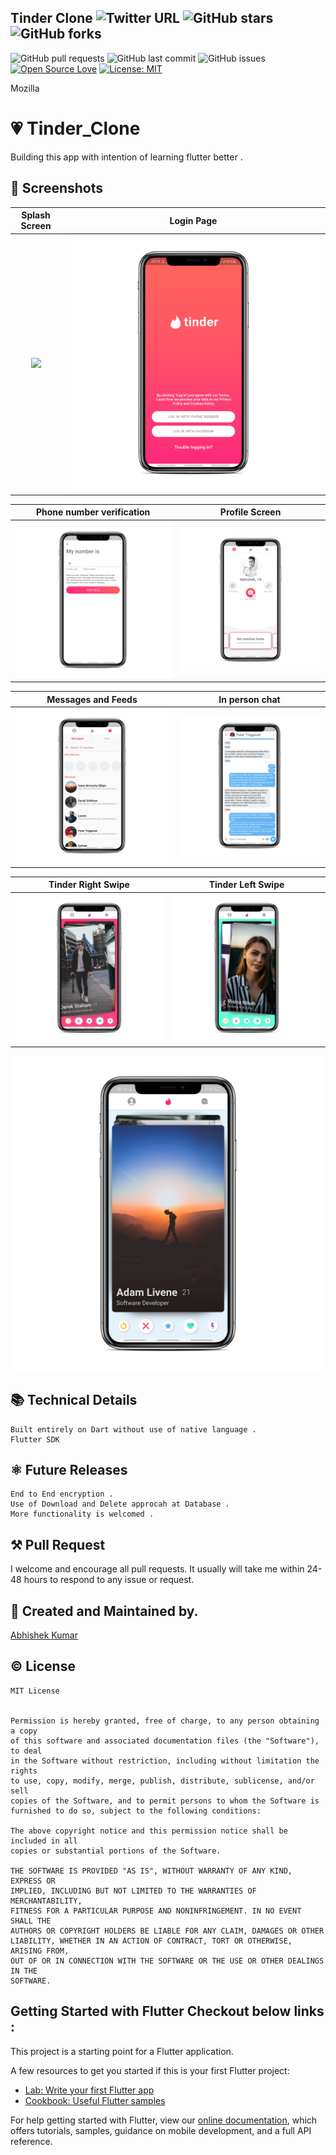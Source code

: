 ## Tinder Clone ![Twitter URL](https://img.shields.io/twitter/url?style=social&url=https://twitter.com/Abhishe00178650) ![GitHub stars](https://img.shields.io/github/stars/iamabhishek229313/tinder_clone?style=social)![GitHub forks](https://img.shields.io/github/forks/iamabhishek229313/tinder_clone?style=social) 
![GitHub pull requests](https://img.shields.io/github/issues-pr/iamabhishek229313/tinder_clone) ![GitHub last commit](https://img.shields.io/github/last-commit/iamabhishek229313/tinder_clone)  ![GitHub issues](https://img.shields.io/github/issues-raw/iamabhishek229313/tinder_clone) [![Open Source Love](https://badges.frapsoft.com/os/v2/open-source.svg?v=103)](https://github.com/iamabhishek229313/tinder_clone)
[![License: MIT](https://img.shields.io/badge/License-MIT-yellow.svg)](https://opensource.org/licenses/MIT)

Mozilla

# 💗 Tinder_Clone

Building this app with intention of learning flutter better .

## 📱 Screenshots
|                                                     Splash Screen                                                      |                                                   Login Page                                                   |
|:----------------------------------------------------------------------------------------------------------------------:|:--------------------------------------------------------------------------------------------------------------:|
| ![](https://github.com/iamabhishek229313/tinder_clone/blob/master/screenshots/tinder_clone_splash_screen.png?raw=true) | ![](https://github.com/iamabhishek229313/tinder_clone/blob/master/screenshots/tinder_clone_login.png?raw=true) |

|                                          Phone number verification                                           |                                                  Profile Screen                                                  |
|:------------------------------------------------------------------------------------------------------------:|:----------------------------------------------------------------------------------------------------------------:|
| ![](https://github.com/iamabhishek229313/tinder_clone/blob/master/screenshots/tinder_clone_otp.png?raw=true) | ![](https://github.com/iamabhishek229313/tinder_clone/blob/master/screenshots/tinder_clone_profile.png?raw=true) |


|                                                    Messages and Feeds                                                     |                                                    In person chat                                                     |
|:-------------------------------------------------------------------------------------------------------------------------:|:---------------------------------------------------------------------------------------------------------------------:|
| ![](https://github.com/iamabhishek229313/tinder_clone/blob/master/screenshots/tinder_clone_messagesandfeeds.png?raw=true) | ![](https://github.com/iamabhishek229313/tinder_clone/blob/master/screenshots/tinder_clone_InChatScreen.png?raw=true) |

|                                              Tinder Right Swipe                                               |                                               Tinder Left Swipe                                               |
|:-------------------------------------------------------------------------------------------------------------:|:-------------------------------------------------------------------------------------------------------------:|
| ![](https://github.com/iamabhishek229313/tinder_clone/blob/master/screenshots/tinder_clone_nope.png?raw=true) | ![](https://github.com/iamabhishek229313/tinder_clone/blob/master/screenshots/tinder_clone_like.png?raw=true) |

![](https://github.com/iamabhishek229313/tinder_clone/blob/master/screenshots/tinder_clone_main.png)


## 📚 Technical Details
```
Built entirely on Dart without use of native language . 
Flutter SDK 
```
## ⚛ Future Releases
```
End to End encryption .
Use of Download and Delete approcah at Database .
More functionality is welcomed .
```

## ⚒ Pull Request 
I welcome and encourage all pull requests. It usually will take me within 24-48 hours to respond to any issue or request.

## 🙋 Created and Maintained by. 
[Abhishek Kumar](https://github.com/iamabhishek229313)

## © License 
```
MIT License


Permission is hereby granted, free of charge, to any person obtaining a copy
of this software and associated documentation files (the "Software"), to deal
in the Software without restriction, including without limitation the rights
to use, copy, modify, merge, publish, distribute, sublicense, and/or sell
copies of the Software, and to permit persons to whom the Software is
furnished to do so, subject to the following conditions:

The above copyright notice and this permission notice shall be included in all
copies or substantial portions of the Software.

THE SOFTWARE IS PROVIDED "AS IS", WITHOUT WARRANTY OF ANY KIND, EXPRESS OR
IMPLIED, INCLUDING BUT NOT LIMITED TO THE WARRANTIES OF MERCHANTABILITY,
FITNESS FOR A PARTICULAR PURPOSE AND NONINFRINGEMENT. IN NO EVENT SHALL THE
AUTHORS OR COPYRIGHT HOLDERS BE LIABLE FOR ANY CLAIM, DAMAGES OR OTHER
LIABILITY, WHETHER IN AN ACTION OF CONTRACT, TORT OR OTHERWISE, ARISING FROM,
OUT OF OR IN CONNECTION WITH THE SOFTWARE OR THE USE OR OTHER DEALINGS IN THE
SOFTWARE.
```

## Getting Started with Flutter Checkout below links :

This project is a starting point for a Flutter application.

A few resources to get you started if this is your first Flutter project:

- [Lab: Write your first Flutter app](https://flutter.dev/docs/get-started/codelab)
- [Cookbook: Useful Flutter samples](https://flutter.dev/docs/cookbook)

For help getting started with Flutter, view our
[online documentation](https://flutter.dev/docs), which offers tutorials,
samples, guidance on mobile development, and a full API reference.
